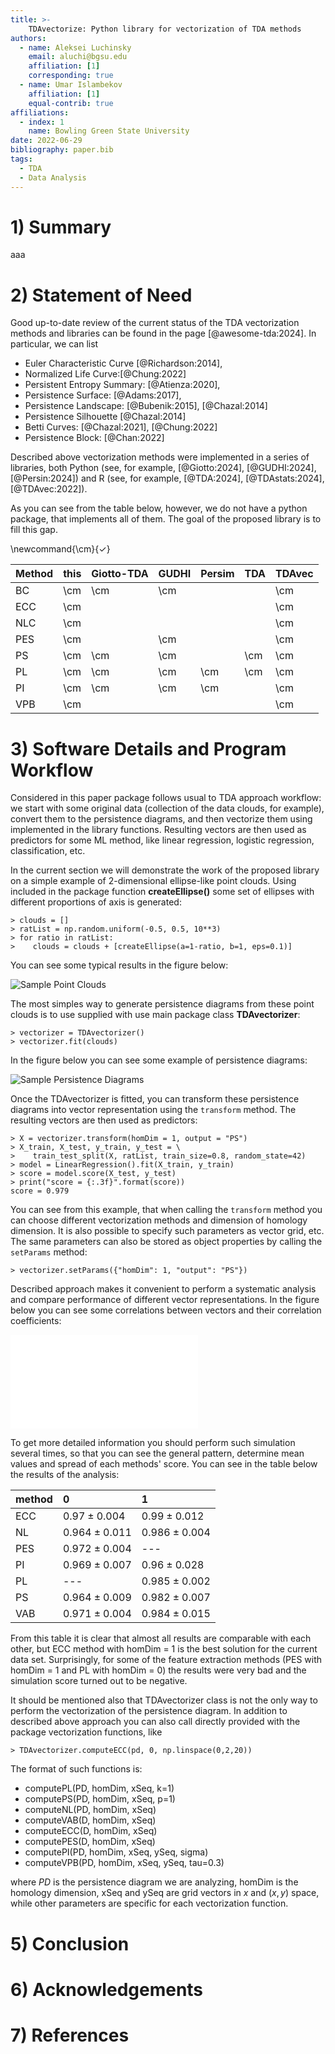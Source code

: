 ```yaml
---
title: >-
    TDAvectorize: Python library for vectorization of TDA methods
authors:
  - name: Aleksei Luchinsky
    email: aluchi@bgsu.edu
    affiliation: [1]
    corresponding: true
  - name: Umar Islambekov
    affiliation: [1]
    equal-contrib: true
affiliations:
  - index: 1
    name: Bowling Green State University
date: 2022-06-29
bibliography: paper.bib
tags:
  - TDA
  - Data Analysis
---
```


# 1) Summary

aaa

# 2) Statement of Need

Good up-to-date review of the current status of the TDA vectorization methods and libraries can be found in the page [@awesome-tda:2024]. In particular, we can list

* Euler Characteristic Curve [@Richardson:2014],
* Normalized Life Curve:[@Chung:2022]
* Persistent Entropy Summary: [@Atienza:2020],
* Persistence Surface: [@Adams:2017],
* Persistence Landscape: [@Bubenik:2015], [@Chazal:2014]
* Persistence Silhouette [@Chazal:2014]
* Betti Curves: [@Chazal:2021], [@Chung:2022]
* Persistence Block: [@Chan:2022]

Described above vectorization methods were implemented in a series of libraries, both Python (see, for example, [@Giotto:2024], [@GUDHI:2024], [@Persin:2024]) and R (see, for example, [@TDA:2024], [@TDAstats:2024], [@TDAvec:2022]).

As you can see from the table below, however, we do not have a python package, that implements all of them. The goal of the proposed library is to fill this gap.

\newcommand{\cm}{$\checkmark$}

Method | this | Giotto-TDA | GUDHI | Persim | TDA | TDAvec
------- | ---- | --------- | ----- | ------ |  -- | ------
BC      | \cm     |  \cm        |  \cm    |        |     |  \cm
ECC     | \cm    |           |       |        |     |  \cm
NLC     | \cm    |            |       |        |     |  \cm
PES     | \cm    |            | \cm     |        |     |  \cm
PS      | \cm    |  \cm         | \cm     |        |  \cm  |  \cm
PL     | \cm    |  \cm         | \cm     |   \cm    |  \cm  |  \cm
PI     | \cm    |  \cm         | \cm     |   \cm    |     |  \cm
VPB    | \cm    |            |       |        |     |  \cm







# 3) Software Details and Program Workflow

Considered in this paper package follows usual to TDA approach workflow: we start with some original data (collection of the data clouds, for example), convert them to the persistence diagrams, and then vectorize them using implemented in the library functions. Resulting vectors are then used as predictors for some ML method, like linear regression, logistic regression, classification, etc.

In the current section we will demonstrate the work of the proposed library on a simple example of 2-dimensional ellipse-like point clouds. Using included in the package function **createEllipse()** some set of ellipses with different proportions of axis is generated:

    > clouds = []
    > ratList = np.random.uniform(-0.5, 0.5, 10**3)
    > for ratio in ratList:
    >    clouds = clouds + [createEllipse(a=1-ratio, b=1, eps=0.1)]

You can see some typical results in the figure below:

![Sample Point Clouds](./figs/clouds.png)

The most simples way to generate persistence diagrams from these point clouds is to use supplied with use main package class **TDAvectorizer**:

    > vectorizer = TDAvectorizer()
    > vectorizer.fit(clouds)

In the figure below you can see some example of persistence diagrams:

![Sample Persistence Diagrams](./figs/diags.png)

Once the TDAvectorizer is fitted, you can transform these persistence diagrams into vector representation using the `transform` method. The resulting vectors are then used as predictors:

    > X = vectorizer.transform(homDim = 1, output = "PS")
    > X_train, X_test, y_train, y_test = \
    >    train_test_split(X, ratList, train_size=0.8, random_state=42)
    > model = LinearRegression().fit(X_train, y_train)
    > score = model.score(X_test, y_test)
    > print("score = {:.3f}".format(score))
    score = 0.979
You can see from this example, that when calling the `transform` method you can choose different vectorization methods and dimension of homology dimension. It is also possible to specify such parameters as vector grid, etc. The same parameters can also be stored as object properties by calling the `setParams` method:

    > vectorizer.setParams({"homDim": 1, "output": "PS"})  

Described approach makes it convenient to perform a systematic analysis and compare performance of different vector representations. In the figure below you can see some correlations between vectors and their correlation coefficients:

![Correlations Plots](./cor_plt.pdf)

To get more detailed information you should perform such simulation several times, so that you can see the general pattern, determine mean values and spread of each methods' score. You can see in the table below the results of the analysis:

| method   | 0                 | 1                 |
|:---------|:------------------|:------------------|
| ECC      | $0.97 \pm 0.004$  | $0.99 \pm 0.012$  |
| NL       | $0.964 \pm 0.011$ | $0.986 \pm 0.004$ |
| PES      | $0.972 \pm 0.004$ | ---               |
| PI       | $0.969 \pm 0.007$ | $0.96 \pm 0.028$  |
| PL       | ---              | $0.985 \pm 0.002$ |
| PS       | $0.964 \pm 0.009$ | $0.982 \pm 0.007$ |
| VAB      | $0.971 \pm 0.004$ | $0.984 \pm 0.015$ |

From this table it is clear that almost all results are comparable with each other, but ECC method with homDim = 1 is the best solution for the current data set. Surprisingly, for some of the feature extraction methods (PES with homDim = 1 and PL with homDim = 0) the results were very bad and the simulation score turned out to be negative.

It should be mentioned also that TDAvectorizer class is not the only way to perform the vectorization of the persistence diagram. In addition to described above approach you can also call directly provided with the package vectorization functions, like

    > TDAvectorizer.computeECC(pd, 0, np.linspace(0,2,20))

The format of such functions is:

* computePL(PD, homDim, xSeq, k=1)
* computePS(PD, homDim, xSeq, p=1)
* computeNL(PD, homDim, xSeq)
* computeVAB(D, homDim, xSeq)
* computeECC(D, homDim, xSeq)
* computePES(D, homDim, xSeq)
* computePI(PD, homDim, xSeq, ySeq, sigma)
* computeVPB(PD, homDim, xSeq, ySeq, tau=0.3)

where *PD* is the persistence diagram we are analyzing, homDim is the homology dimension, xSeq and ySeq are grid vectors in $x$ and $(x,y)$ space, while other parameters are specific for each vectorization function.


# 5) Conclusion

# 6) Acknowledgements

# 7) References


    